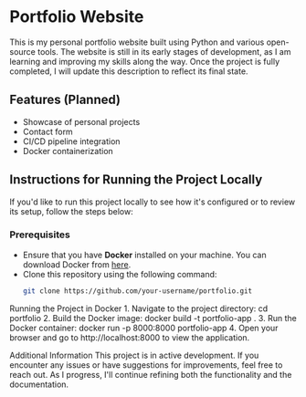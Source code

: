 # Portfolio Website

This is my personal portfolio website built using Python and various open-source tools. The website is still in its early stages of development, as I am learning and improving my skills along the way. Once the project is fully completed, I will update this description to reflect its final state.

## Features (Planned)

- Showcase of personal projects
- Contact form
- CI/CD pipeline integration
- Docker containerization

## Instructions for Running the Project Locally

If you'd like to run this project locally to see how it's configured or to review its setup, follow the steps below:

### Prerequisites
- Ensure that you have **Docker** installed on your machine. You can download Docker from [here](https://www.docker.com/products/docker-desktop).
- Clone this repository using the following command:
  ```bash
  git clone https://github.com/your-username/portfolio.git

Running the Project in Docker
    1. Navigate to the project directory:
        cd portfolio
    2. Build the Docker image:
        docker build -t portfolio-app .
    3. Run the Docker container:
        docker run -p 8000:8000 portfolio-app
    4. Open your browser and go to http://localhost:8000 to view the application.


Additional Information
This project is in active development. If you encounter any issues or have suggestions for improvements, feel free to reach out. As I progress, I'll continue refining both the functionality and the documentation.




